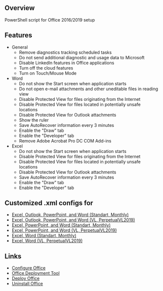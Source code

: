 ## Overview
PowerShell script for Office 2016/2019 setup

## Features
- General
  - Remove diagnostics tracking scheduled tasks
  - Do not send additional diagnostic and usage data to Microsoft
  - Disable LinkedIn features in Office applications
  - Turn off the cloud features
  - Turn on Touch/Mouse Mode
- Word
  - Do not show the Start screen when application starts
  - Do not open e-mail attachments and other uneditable files in reading view
  - Disable Protected View for files originating from the Internet
  - Disable Protected View for files located in potentially unsafe locations
  - Disable Protected View for Outlook attachments
  - Show the ruler
  - Save AutoRecover information every 3 minutes
  - Enable the "Draw" tab
  - Enable the "Developer" tab
  - Remove Adobe Acrobat Pro DC COM Add-ins
- Excel
  - Do not show the Start screen when application starts
  - Disable Protected View for files originating from the Internet
  - Disable Protected View for files located in potentially unsafe locations
  - Disable Protected View for Outlook attachments
  - Save AutoRecover information every 3 minutes
  - Enable the "Draw" tab
  - Enable the "Developer" tab

## Customized .xml configs for
- [Excel, Outlook, PowerPoint, and Word (Standart, Monthly)](https://github.com/farag2/Office/blob/master/XML/EOPW.xml)
- [Excel, Outlook, PowerPoint, and Word (VL, PerpetualVL2019)](https://github.com/farag2/Office/blob/master/XML/EOPW_VL.xml)
- [Excel, PowerPoint, and Word (Standart, Monthly)](https://github.com/farag2/Office/blob/master/XML/EPW.xml)
- [Excel, PowerPoint, and Word (VL, PerpetualVL2019)](https://github.com/farag2/Office/blob/master/XML/EPW_VL.xml)
- [Excel, Word (Standart, Monthly)](https://github.com/farag2/Office/blob/master/XML/EW.xml)
- [Excel, Word (VL, PerpetualVL2019)](https://github.com/farag2/Office/blob/master/XML/EW_VL.xml)

## Links
- [Configure Office](https://config.office.com/deploymentsettings)
- [Office Deployment Tool](https://www.microsoft.com/en-us/download/details.aspx?id=49117)
- [Deploy Office](https://docs.microsoft.com/en-us/deployoffice/reference-articles-for-deploying-office-365-proplus)
- [Uninstall Office](https://support.microsoft.com/help/4027149)

